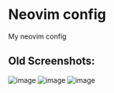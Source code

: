 # Neovim config
My neovim config

## Old Screenshots:

![image](https://user-images.githubusercontent.com/77913442/146633265-bdbcdae3-29b2-4058-b217-d5f2b162af40.png)
![image](https://user-images.githubusercontent.com/77913442/146633549-c098e7ca-6f6d-4740-8ab6-531d8a030555.png)
![image](https://user-images.githubusercontent.com/77913442/146633580-3fa0430e-228e-4010-97ca-46ea58cffc14.png)

